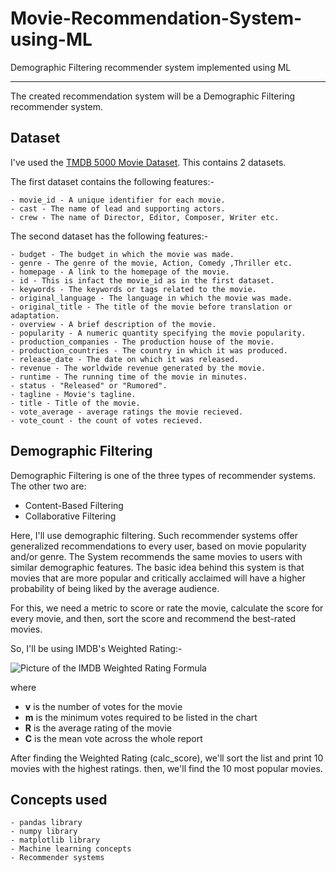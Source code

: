 # Movie-Recommendation-System-using-ML
Demographic Filtering recommender system implemented using ML<hr>

The created recommendation system will be a Demographic Filtering recommender system.

## Dataset
I've used the <a href ="https://www.kaggle.com/datasets/tmdb/tmdb-movie-metadata">TMDB 5000 Movie Dataset</a>. This contains 2 datasets.  <br>

The first dataset contains the following features:-
```
- movie_id - A unique identifier for each movie.
- cast - The name of lead and supporting actors.
- crew - The name of Director, Editor, Composer, Writer etc.
```

The second dataset has the following features:-
```
- budget - The budget in which the movie was made.
- genre - The genre of the movie, Action, Comedy ,Thriller etc.
- homepage - A link to the homepage of the movie.
- id - This is infact the movie_id as in the first dataset.
- keywords - The keywords or tags related to the movie.
- original_language - The language in which the movie was made.
- original_title - The title of the movie before translation or adaptation.
- overview - A brief description of the movie.
- popularity - A numeric quantity specifying the movie popularity.
- production_companies - The production house of the movie.
- production_countries - The country in which it was produced.
- release_date - The date on which it was released.
- revenue - The worldwide revenue generated by the movie.
- runtime - The running time of the movie in minutes.
- status - "Released" or "Rumored".
- tagline - Movie's tagline.
- title - Title of the movie.
- vote_average - average ratings the movie recieved.
- vote_count - the count of votes recieved.
```

## Demographic Filtering
Demographic Filtering is one of the three types of recommender systems. The other two are:
- Content-Based Filtering
- Collaborative Filtering

Here, I'll use demographic filtering. Such recommender systems offer generalized recommendations to every user, based on movie popularity and/or genre. The System recommends the same movies to users with similar demographic features. The basic idea behind this system is that movies that are more popular and critically acclaimed will have a higher probability of being liked by the average audience.<br>


For this, we need a metric to score or rate the movie, calculate the score for every movie, and then, sort the score and recommend the best-rated movies.


So, I'll be using IMDB's Weighted Rating:-<br>

![Picture of the IMDB Weighted Rating Formula](https://1.bp.blogspot.com/-IwW-xX59Hi4/YF7TyvzmM7I/AAAAAAAAdkg/34Mpp3aW5LAsy561icqkdDEsq_O2ZgI9gCLcBGAsYHQ/s762/weight-avg.png)

where
<ul>
    <li><strong>v</strong> is the number of votes for the movie</li>
   <li><strong>m</strong> is the minimum votes required to be listed in the chart</li>
    <li><strong>R</strong> is the average rating of the movie</li>
    <li><strong>C</strong> is the mean vote across the whole report</li>
    </ul>
    
    
After finding the Weighted Rating (calc_score), we'll sort the list and print 10 movies with the highest ratings. then, we'll find the 10 most popular movies.
    
    
## Concepts used
    - pandas library
    - numpy library
    - matplotlib library
    - Machine learning concepts
    - Recommender systems
    
    
